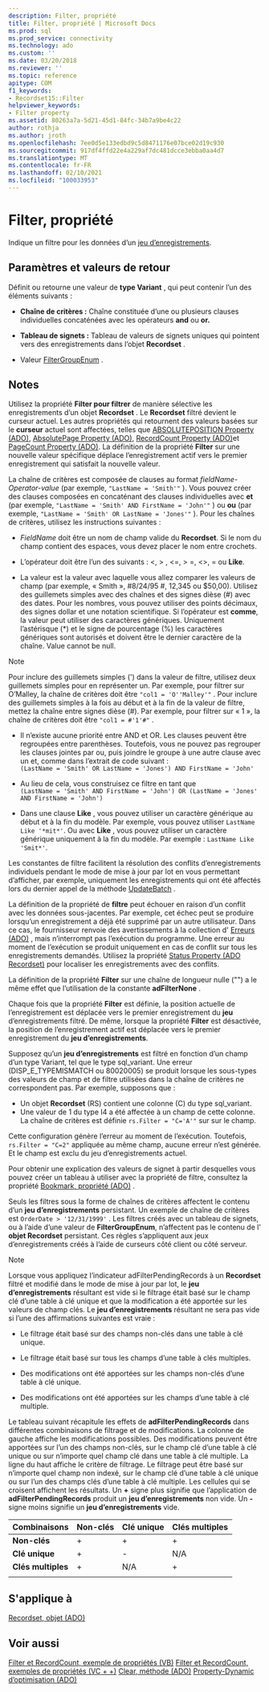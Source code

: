 ```yaml
---
description: Filter, propriété
title: Filter, propriété | Microsoft Docs
ms.prod: sql
ms.prod_service: connectivity
ms.technology: ado
ms.custom: ''
ms.date: 03/20/2018
ms.reviewer: ''
ms.topic: reference
apitype: COM
f1_keywords:
- Recordset15::Filter
helpviewer_keywords:
- Filter property
ms.assetid: 80263a7a-5d21-45d1-84fc-34b7a9be4c22
author: rothja
ms.author: jroth
ms.openlocfilehash: 7ee0d5e133edbd9c5d8471176e07bce02d19c930
ms.sourcegitcommit: 917df4ffd22e4a229af7dc481dcce3ebba0aa4d7
ms.translationtype: MT
ms.contentlocale: fr-FR
ms.lasthandoff: 02/10/2021
ms.locfileid: "100033953"
---
```

# <a name="filter-property"></a>Filter, propriété
Indique un filtre pour les données d’un [jeu d’enregistrements](./recordset-object-ado.md).  
  
## <a name="settings-and-return-values"></a>Paramètres et valeurs de retour

Définit ou retourne une valeur de **type Variant** , qui peut contenir l’un des éléments suivants :  
  
-   **Chaîne de critères :** Chaîne constituée d’une ou plusieurs clauses individuelles concaténées avec les opérateurs **and** ou **or.**  
  
-   **Tableau de signets :** Tableau de valeurs de signets uniques qui pointent vers des enregistrements dans l’objet **Recordset** .  
  
-   Valeur [FilterGroupEnum](./filtergroupenum.md) .  
  
## <a name="remarks"></a>Notes

Utilisez la propriété **Filter pour filtrer** de manière sélective les enregistrements d’un objet **Recordset** . Le **Recordset** filtré devient le curseur actuel. Les autres propriétés qui retournent des valeurs basées sur le **curseur** actuel sont affectées, telles que [ABSOLUTEPOSITION Property (ADO)](./absoluteposition-property-ado.md), [AbsolutePage Property (ADO)](./absolutepage-property-ado.md), [RecordCount Property (ADO)](./recordcount-property-ado.md)et [PageCount Property (ADO)](./pagecount-property-ado.md). La définition de la propriété **Filter** sur une nouvelle valeur spécifique déplace l’enregistrement actif vers le premier enregistrement qui satisfait la nouvelle valeur.
  
La chaîne de critères est composée de clauses au format *fieldName-Operator-value* (par exemple, `"LastName = 'Smith'"` ). Vous pouvez créer des clauses composées en concaténant des clauses individuelles avec **et** (par exemple, `"LastName = 'Smith' AND FirstName = 'John'"` ) ou **ou** (par exemple, `"LastName = 'Smith' OR LastName = 'Jones'"` ). Pour les chaînes de critères, utilisez les instructions suivantes :

-   *FieldName* doit être un nom de champ valide du **Recordset**. Si le nom du champ contient des espaces, vous devez placer le nom entre crochets.  
  
-   L’opérateur doit être l’un des suivants : \<, > , \<=, > =,  <>, = ou **Like**.  
  
-   La valeur est la valeur avec laquelle vous allez comparer les valeurs de champ (par exemple, « Smith », #8/24/95 #, 12,345 ou $50,00). Utilisez des guillemets simples avec des chaînes et des signes dièse (#) avec des dates. Pour les nombres, vous pouvez utiliser des points décimaux, des signes dollar et une notation scientifique. Si l’opérateur est **comme**, la valeur peut utiliser des caractères génériques. Uniquement l’astérisque (*) et le signe de pourcentage (%) les caractères génériques sont autorisés et doivent être le dernier caractère de la chaîne. Value cannot be null.  
  
> [!NOTE]
>  Pour inclure des guillemets simples (') dans la valeur de filtre, utilisez deux guillemets simples pour en représenter un. Par exemple, pour filtrer sur O’Malley, la chaîne de critères doit être `"col1 = 'O''Malley'"` . Pour inclure des guillemets simples à la fois au début et à la fin de la valeur de filtre, mettez la chaîne entre signes dièse (#). Par exemple, pour filtrer sur « 1 », la chaîne de critères doit être `"col1 = #'1'#"` .  
  
-   Il n’existe aucune priorité entre AND et OR. Les clauses peuvent être regroupées entre parenthèses. Toutefois, vous ne pouvez pas regrouper les clauses jointes par ou, puis joindre le groupe à une autre clause avec un et, comme dans l’extrait de code suivant :  
 `(LastName = 'Smith' OR LastName = 'Jones') AND FirstName = 'John'`  
  
-   Au lieu de cela, vous construisez ce filtre en tant que  
 `(LastName = 'Smith' AND FirstName = 'John') OR (LastName = 'Jones' AND FirstName = 'John')`  
  
-   Dans une clause **Like** , vous pouvez utiliser un caractère générique au début et à la fin du modèle. Par exemple, vous pouvez utiliser `LastName Like '*mit*'`. Ou avec **Like** , vous pouvez utiliser un caractère générique uniquement à la fin du modèle. Par exemple : `LastName Like 'Smit*'`.  
  
 Les constantes de filtre facilitent la résolution des conflits d’enregistrements individuels pendant le mode de mise à jour par lot en vous permettant d’afficher, par exemple, uniquement les enregistrements qui ont été affectés lors du dernier appel de la méthode [UpdateBatch](./updatebatch-method.md) .  
  
La définition de la propriété de **filtre** peut échouer en raison d’un conflit avec les données sous-jacentes. Par exemple, cet échec peut se produire lorsqu’un enregistrement a déjà été supprimé par un autre utilisateur. Dans ce cas, le fournisseur renvoie des avertissements à la collection d' [Erreurs (ADO)](./errors-collection-ado.md) , mais n’interrompt pas l’exécution du programme. Une erreur au moment de l’exécution se produit uniquement en cas de conflit sur tous les enregistrements demandés. Utilisez la propriété [Status Property (ADO Recordset)](./status-property-ado-recordset.md) pour localiser les enregistrements avec des conflits.  
  
La définition de la propriété **Filter** sur une chaîne de longueur nulle ("") a le même effet que l’utilisation de la constante **adFilterNone** .
  
Chaque fois que la propriété **Filter** est définie, la position actuelle de l’enregistrement est déplacée vers le premier enregistrement du **jeu** d’enregistrements filtré. De même, lorsque la propriété **Filter** est désactivée, la position de l’enregistrement actif est déplacée vers le premier enregistrement du **jeu d’enregistrements**.

Supposez qu’un **jeu d’enregistrements** est filtré en fonction d’un champ d’un type Variant, tel que le type sql_variant. Une erreur (DISP_E_TYPEMISMATCH ou 80020005) se produit lorsque les sous-types des valeurs de champ et de filtre utilisées dans la chaîne de critères ne correspondent pas. Par exemple, supposons que :

- Un objet **Recordset** (RS) contient une colonne (C) du type sql_variant.
- Une valeur de 1 du type I4 a été affectée à un champ de cette colonne. La chaîne de critères est définie `rs.Filter = "C='A'"` sur sur le champ.

Cette configuration génère l’erreur au moment de l’exécution. Toutefois, `rs.Filter = "C=2"` appliquée au même champ, aucune erreur n’est générée. Et le champ est exclu du jeu d’enregistrements actuel.

Pour obtenir une explication des valeurs de signet à partir desquelles vous pouvez créer un tableau à utiliser avec la propriété de filtre, consultez la propriété [Bookmark, propriété (ADO)](./bookmark-property-ado.md) .

Seuls les filtres sous la forme de chaînes de critères affectent le contenu d’un **jeu d’enregistrements** persistant. Un exemple de chaîne de critères est `OrderDate > '12/31/1999'` . Les filtres créés avec un tableau de signets, ou à l’aide d’une valeur de **FilterGroupEnum**, n’affectent pas le contenu de l' **objet Recordset** persistant. Ces règles s’appliquent aux jeux d’enregistrements créés à l’aide de curseurs côté client ou côté serveur.
  
> [!NOTE]
>  Lorsque vous appliquez l’indicateur adFilterPendingRecords à un **Recordset** filtré et modifié dans le mode de mise à jour par lot, le **jeu d’enregistrements** résultant est vide si le filtrage était basé sur le champ clé d’une table à clé unique et que la modification a été apportée sur les valeurs de champ clés. Le **jeu d’enregistrements** résultant ne sera pas vide si l’une des affirmations suivantes est vraie :  
  
-   Le filtrage était basé sur des champs non-clés dans une table à clé unique.  
  
-   Le filtrage était basé sur tous les champs d’une table à clés multiples.  
  
-   Des modifications ont été apportées sur les champs non-clés d’une table à clé unique.  
  
-   Des modifications ont été apportées sur les champs d’une table à clé multiple.  
  
Le tableau suivant récapitule les effets de **adFilterPendingRecords** dans différentes combinaisons de filtrage et de modifications. La colonne de gauche affiche les modifications possibles. Des modifications peuvent être apportées sur l’un des champs non-clés, sur le champ clé d’une table à clé unique ou sur n’importe quel champ clé dans une table à clé multiple. La ligne du haut affiche le critère de filtrage. Le filtrage peut être basé sur n’importe quel champ non indexé, sur le champ clé d’une table à clé unique ou sur l’un des champs clés d’une table à clé multiple. Les cellules qui se croisent affichent les résultats. Un **+** signe plus signifie que l’application de **adFilterPendingRecords** produit un **jeu d’enregistrements** non vide. Un **-** signe moins signifie un **jeu d’enregistrements** vide.  
  
|Combinaisons|Non-clés|Clé unique|Clés multiples|
|-|--------------|----------------|-------------------|
|**Non-clés**|+|+|+|
|**Clé unique**|+|-|N/A|
|**Clés multiples**|+|N/A|+|
|||||
  
## <a name="applies-to"></a>S'applique à

[Recordset, objet (ADO)](./recordset-object-ado.md)  
  
## <a name="see-also"></a>Voir aussi

[Filter et RecordCount, exemple de propriétés (VB)](./filter-and-recordcount-properties-example-vb.md) 
 [Filter et RecordCount, exemples de propriétés (VC + +)](./filter-and-recordcount-properties-example-vc.md) 
 [Clear, méthode (ADO)](./clear-method-ado.md) 
 [Property-Dynamic d’optimisation (ADO)](./optimize-property-dynamic-ado.md)